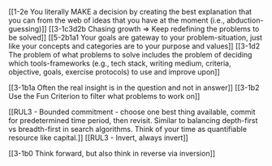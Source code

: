 [[1-2e You literally MAKE a decision by creating the best explanation that you can from the web of ideas that you have at the moment (i.e., abduction-guessing)]]
[[3-1c3d2b Chasing growth ⇒ Keep redefining the problems to be solved]]
[[5-2b1a1 Your goals are gateway to your problem-situation, just like your concepts and categories are to your purpose and values]]
[[3-1d2 The problem of what problems to solve includes the problem of deciding which tools-frameworks (e.g., tech stack, writing medium, criteria, objective, goals, exercise protocols) to use and improve upon]]

[[3-1b1a Often the real insight is in the question and not in answer]]
[[3-1b2 Use the Fun Criterion to filter what problems to work on]]

[[RUL3 - Bounded commitment - choose one best thing available, commit for predetermined time period, then revisit. Similar to balancing depth-first vs breadth-first in search algorithms. Think of your time as quantifiable resource like capital.]]
[[RUL3 - Invert, always invert]]

[[3-1b0 Think forward, but also think in reverse via inversion]]
